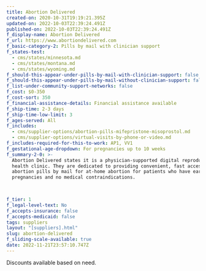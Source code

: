```yaml
---
title: Abortion Delivered
created-on: 2020-10-31T19:19:21.395Z
updated-on: 2022-10-03T22:39:24.491Z
published-on: 2022-10-03T22:39:24.491Z
f_display-name: Abortion Delivered
f_url: https://www.abortiondelivered.com
f_basic-category-2: Pills by mail with clinician support
f_states-test:
  - cms/states/minnesota.md
  - cms/states/montana.md
  - cms/states/wyoming.md
f_should-this-appear-under-pills-by-mail-with-clinician-support: false
f_should-this-appear-under-pills-by-mail-without-clinician-support: false
f_list-under-community-support-networks: false
f_cost: $0-350
f_cost-sort: 350
f_financial-assistance-details: Financial assistance available
f_ship-time: 2-3 days
f_ship-time-low-limit: 3
f_ages-served: All
f_includes:
  - cms/supplier-options/abortion-pills-mifepristone-misoprostol.md
  - cms/supplier-options/virtual-visits-by-phone-or-video.md
f_includes-required-for-this-to-work: AP1, VV1
f_gestational-age-dropdown: For pregnancies up to 10 weeks
f_summary-2-0: >-
  Abortion Delivered states it is a physician-supported digital reproductive
  health clinic. They are dedicated to providing convenient, fast access to
  abortion pills by mail for at-home abortion for patients who have early
  pregnancies and no medical contraindications.


  ‍
f_tier: 1
f_legal-level-text: No
f_accepts-insurance: false
f_accepts-medicaid: false
tags: suppliers
layout: "[suppliers].html"
slug: abortion-delivered
f_sliding-scale-available: true
date: 2022-11-21T23:57:10.747Z
---
```


Discounts available based on need.
